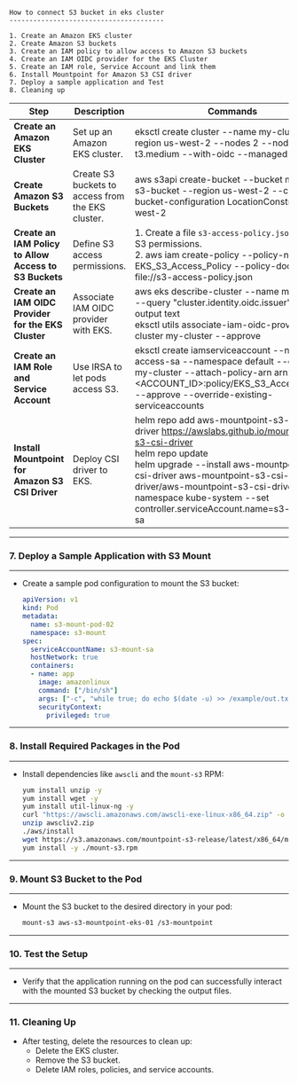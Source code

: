 
```

How to connect S3 bucket in eks cluster
---------------------------------------

1. Create an Amazon EKS cluster
2. Create Amazon S3 buckets
3. Create an IAM policy to allow access to Amazon S3 buckets
4. Create an IAM OIDC provider for the EKS Cluster
5. Create an IAM role, Service Account and link them
6. Install Mountpoint for Amazon S3 CSI driver
7. Deploy a sample application and Test
8. Cleaning up

```

| **Step** | **Description** | **Commands** |
|---------|------------------|--------------|
| **Create an Amazon EKS Cluster** | Set up an Amazon EKS cluster. | eksctl create cluster --name my-cluster --region us-west-2 --nodes 2 --node-type t3.medium --with-oidc --managed |
| **Create Amazon S3 Buckets** | Create S3 buckets to access from the EKS cluster. | aws s3api create-bucket --bucket my-eks-s3-bucket --region us-west-2 --create-bucket-configuration LocationConstraint=us-west-2 |
| **Create an IAM Policy to Allow Access to S3 Buckets** | Define S3 access permissions. | 1. Create a file `s3-access-policy.json` with the S3 permissions.<br>2. aws iam create-policy --policy-name EKS_S3_Access_Policy --policy-document file://s3-access-policy.json |
| **Create an IAM OIDC Provider for the EKS Cluster** | Associate IAM OIDC provider with EKS. | aws eks describe-cluster --name my-cluster --query "cluster.identity.oidc.issuer" --output text<br>eksctl utils associate-iam-oidc-provider --cluster my-cluster --approve |
| **Create an IAM Role and Service Account** | Use IRSA to let pods access S3. | eksctl create iamserviceaccount --name s3-access-sa --namespace default --cluster my-cluster --attach-policy-arn arn:aws:iam::<ACCOUNT_ID>:policy/EKS_S3_Access_Policy --approve --override-existing-serviceaccounts |
| **Install Mountpoint for Amazon S3 CSI Driver** | Deploy CSI driver to EKS. | helm repo add aws-mountpoint-s3-csi-driver https://awslabs.github.io/mountpoint-s3-csi-driver<br>helm repo update<br>helm upgrade --install aws-mountpoint-s3-csi-driver aws-mountpoint-s3-csi-driver/aws-mountpoint-s3-csi-driver --namespace kube-system --set controller.serviceAccount.name=s3-access-sa |



---

### 7. **Deploy a Sample Application with S3 Mount**
-------------------------------------------------------

   - Create a sample pod configuration to mount the S3 bucket:
     ```yaml
     apiVersion: v1
     kind: Pod
     metadata:
       name: s3-mount-pod-02
       namespace: s3-mount
     spec:
       serviceAccountName: s3-mount-sa
       hostNetwork: true
       containers:
       - name: app
         image: amazonlinux
         command: ["/bin/sh"]
         args: ["-c", "while true; do echo $(date -u) >> /example/out.txt; sleep 5; done"]
         securityContext:
           privileged: true
     ```

---

### 8. **Install Required Packages in the Pod**
---------------------------------------------------

   - Install dependencies like `awscli` and the `mount-s3` RPM:
     ```bash
     yum install unzip -y
     yum install wget -y
     yum install util-linux-ng -y
     curl "https://awscli.amazonaws.com/awscli-exe-linux-x86_64.zip" -o "awscliv2.zip"
     unzip awscliv2.zip
     ./aws/install
     wget https://s3.amazonaws.com/mountpoint-s3-release/latest/x86_64/mount-s3.rpm
     yum install -y ./mount-s3.rpm
     ```

---

### 9. **Mount S3 Bucket to the Pod**
-------------------------------------------

   - Mount the S3 bucket to the desired directory in your pod:
     ```bash
     mount-s3 aws-s3-mountpoint-eks-01 /s3-mountpoint
     ```

---

### 10. **Test the Setup**
-----------------------------

   - Verify that the application running on the pod can successfully interact with the mounted S3 bucket by checking the output files.

---

### 11. **Cleaning Up**

   - After testing, delete the resources to clean up:
     - Delete the EKS cluster.
     - Remove the S3 bucket.
     - Delete IAM roles, policies, and service accounts.


```

